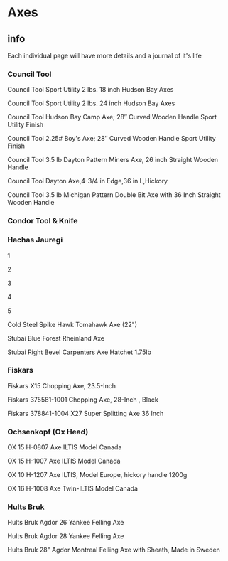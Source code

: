 # Axes

## info

Each individual page will have more details and a journal of it's life

### Council Tool

Council Tool Sport Utility 2 lbs. 18 inch Hudson Bay Axes

Council Tool Sport Utility 2 lbs. 24 inch Hudson Bay Axes

Council Tool Hudson Bay Camp Axe; 28″ Curved Wooden Handle Sport Utility Finish

Council Tool 2.25# Boy's Axe; 28″ Curved Wooden Handle Sport Utility Finish

Council Tool 3.5 lb Dayton Pattern Miners Axe, 26 inch Straight Wooden Handle

Council Tool Dayton Axe,4-3/4 in Edge,36 in L,Hickory

Council Tool 3.5 lb Michigan Pattern Double Bit Axe with 36 Inch Straight Wooden Handle


### Condor Tool & Knife

### Hachas Jauregi

1

2

3

4

5


Cold Steel Spike Hawk Tomahawk Axe (22") 


Stubai Blue Forest Rheinland Axe

Stubai Right Bevel Carpenters Axe Hatchet 1.75lb


### Fiskars

Fiskars X15 Chopping Axe, 23.5-Inch

Fiskars 375581-1001 Chopping Axe, 28-Inch , Black

Fiskars 378841-1004 X27 Super Splitting Axe 36 Inch


### Ochsenkopf (Ox Head)

OX 15 H-0807 Axe ILTIS Model Canada

OX 15 H-1007 Axe ILTIS Model Canada

OX 10 H-1207 Axe ILTIS, Model Europe, hickory handle 1200g

OX 16 H-1008 Axe Twin-ILTIS Model Canada


### Hults Bruk

Hults Bruk Agdor 26 Yankee Felling Axe

Hults Bruk Agdor 28 Yankee Felling Axe

Hults Bruk 28" Agdor Montreal Felling Axe with Sheath, Made in Sweden